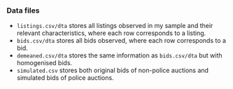 ### Data files

- `listings.csv/dta` stores all listings observed in my sample and their relevant characteristics, where each row corresponds to a listing.
- `bids.csv/dta` stores all bids observed, where each row corresponds to a bid.
- `demeaned.csv/dta` stores the same information as `bids.csv/dta` but with homogenised bids.
- `simulated.csv` stores both original bids of non-police auctions and simulated bids of police auctions.